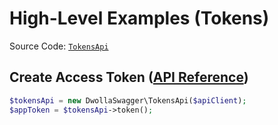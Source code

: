 # High-Level Examples (Tokens)

Source Code: [`TokensApi`](https://github.com/Dwolla/dwolla-swagger-php/blob/main/lib/TokensApi.php)

## Create Access Token ([API Reference](https://developers.dwolla.com/api-reference/authorization/application-authorization))

```php
$tokensApi = new DwollaSwagger\TokensApi($apiClient);
$appToken = $tokensApi->token();
```
